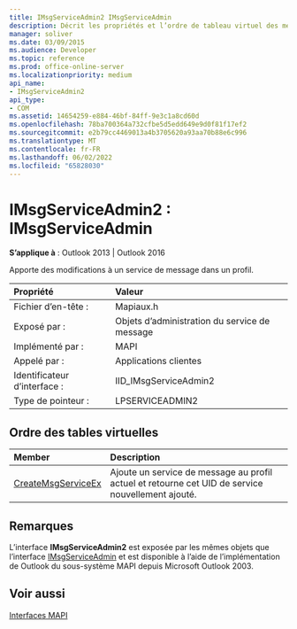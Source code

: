 ```yaml
---
title: IMsgServiceAdmin2 IMsgServiceAdmin
description: Décrit les propriétés et l’ordre de tableau virtuel des membres pour IMsgServiceAdmin2 IMsgServiceAdmin, qui apporte des modifications à un service de message dans un profil.
manager: soliver
ms.date: 03/09/2015
ms.audience: Developer
ms.topic: reference
ms.prod: office-online-server
ms.localizationpriority: medium
api_name:
- IMsgServiceAdmin2
api_type:
- COM
ms.assetid: 14654259-e884-46bf-84ff-9e3c1a8cd60d
ms.openlocfilehash: 78ba700364a732cfbe5d5edd649e9d0f81f17ef2
ms.sourcegitcommit: e2b79cc4469013a4b3705620a93aa70b88e6c996
ms.translationtype: MT
ms.contentlocale: fr-FR
ms.lasthandoff: 06/02/2022
ms.locfileid: "65828030"
---
```

# <a name="imsgserviceadmin2--imsgserviceadmin"></a>IMsgServiceAdmin2 : IMsgServiceAdmin

  
  
**S’applique à** : Outlook 2013 | Outlook 2016 
  
Apporte des modifications à un service de message dans un profil.
  
|Propriété|Valeur|
|:-----|:-----|
|Fichier d’en-tête :  <br/> |Mapiaux.h  <br/> |
|Exposé par :  <br/> |Objets d’administration du service de message  <br/> |
|Implémenté par :  <br/> |MAPI  <br/> |
|Appelé par :  <br/> |Applications clientes  <br/> |
|Identificateur d’interface :  <br/> |IID_IMsgServiceAdmin2  <br/> |
|Type de pointeur :  <br/> |LPSERVICEADMIN2  <br/> |
   
## <a name="vtable-order"></a>Ordre des tables virtuelles

|Member|Description|
|:-----|:-----|
|[CreateMsgServiceEx](imsgserviceadmin2-createmsgserviceex.md) <br/> |Ajoute un service de message au profil actuel et retourne cet UID de service nouvellement ajouté. |
   
## <a name="remarks"></a>Remarques

L’interface **IMsgServiceAdmin2** est exposée par les mêmes objets que l’interface [IMsgServiceAdmin](imsgserviceadminiunknown.md) et est disponible à l’aide de l’implémentation de Outlook du sous-système MAPI depuis Microsoft Outlook 2003. 
  
## <a name="see-also"></a>Voir aussi



[Interfaces MAPI](mapi-interfaces.md)

